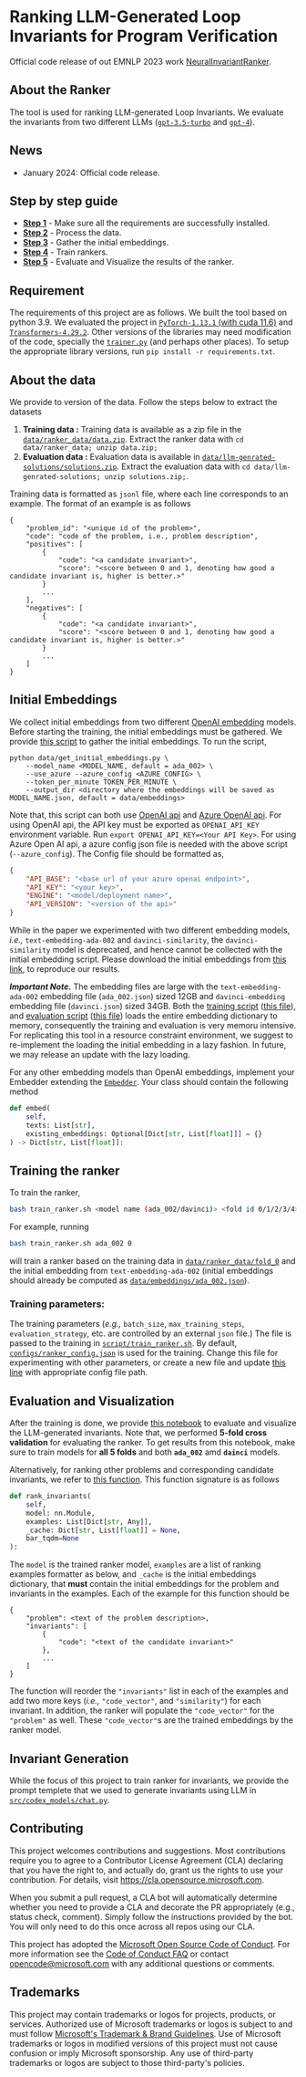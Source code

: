 # Ranking LLM-Generated Loop Invariants for Program Verification

Official code release of out EMNLP 2023 work [NeuralInvariantRanker](https://aclanthology.org/2023.findings-emnlp.614.pdf).


## About the Ranker
The tool is used for ranking LLM-generated Loop Invariants. We evaluate the invariants from two different LLMs ([`gpt-3.5-turbo`](data/llm-genrated-solutions/gpt-3.5/) and [`gpt-4`](data/llm-genrated-solutions/gpt-4/)). 




## News
- January 2024: Official code release. 

## Step by step guide
- [**Step 1**](#requirement) - Make sure all the requirements are successfully installed.  
- [**Step 2**](#about-the-data) - Process the data. 
- [**Step 3**](#initial-embeddings) - Gather the initial embeddings.
- [**Step 4**](#training-the-ranker) - Train rankers. 
- [**Step 5**](#evaluation-and-visualization) - Evaluate and Visualize the results of the ranker.


## Requirement
The requirements of this project are as follows. We built the tool based on python 3.9. We evaluated the project in [`PyTorch-1.13.1` (with cuda 11.6)](https://pytorch.org/get-started/previous-versions/#v1131) and [`Transformers-4.29.2`](https://github.com/huggingface/transformers/releases/tag/v4.29.2). Other versions of the libraries may need modification of the code, specially the [`trainer.py`](src/ranker/trainer.py) (and perhaps other places). To setup the appropriate library versions, run `pip install -r requirements.txt`. 

## About the data
We provide to version of the data. Follow the steps below to extract the datasets

1. **Training data :** Training data is available as a zip file in the [`data/ranker_data/data.zip`](data/ranker_data/data.zip). Extract the ranker data with `cd data/ranker_data; unzip data.zip;`
2. **Evaluation data :** Evaluation data is available in [`data/llm-genrated-solutions/solutions.zip`](data/llm-genrated-solutions/solutions.zip). Extract the evaluation data with `cd data/llm-genrated-solutions; unzip solutions.zip;`. 

Training data is formatted as `jsonl` file, where each line corresponds to an example. The format of an example is as follows
```
{
    "problem_id": "<unique id of the problem>",
    "code": "code of the problem, i.e., problem description",
    "positives": [
        {
            "code": "<a candidate invariant>",
            "score": "<score between 0 and 1, denoting how good a candidate invariant is, higher is better.>"
        }
        ...
    ],
    "negatives": [
        {
            "code": "<a candidate invariant>",
            "score": "<score between 0 and 1, denoting how good a candidate invariant is, higher is better.>"
        }
        ...
    ]
}
```

<!-- ```
{
    "problem_id": "ALIA-others__inc-array", 
    "code": "(set-logic ALIA)\n\n(synth-inv inv_fun ((x (Array Int Int))))\n\n(define-fun pre_fun ((x (Array Int Int))) Bool\n    (= 1 (select x 0)))\n(define-fun trans_fun ((x (Array Int Int)) (x! (Array Int Int))) Bool\n    (and (< (select x 0) 100) (= x! (store x 0 (+ (select x 0) 2)))))\n(define-fun post_fun ((x (Array Int Int))) Bool\n    (or (not (>= (select x 0) 100)) (= (select x 0) 101)))\n\n(inv-constraint inv_fun pre_fun trans_fun post_fun)\n\n(check-synth)\n\n",
    "positives": [
        {
            "code": "(define-fun inv_fun ((x (Array Int Int))) Bool (and (>= (select x 0) 1) (<= (select x 0) 101) (= (mod (select x 0) 2) 1)))", 
            "score": 1.0
        }
        ...
    ],
    "negatives": [
        {
            "code": "(define-fun inv_fun ((x (Array Int Int))) Bool (and (<= 1 (select x 0)) (<= (+ (select x 0) 2) 100) (= (mod (select x 0) 2) 1)))", 
            "score": 0.75
        }
        ...
    ]
}
``` -->


## Initial Embeddings
We collect initial embeddings from two different [OpenAI embedding](https://platform.openai.com/docs/guides/embeddings) models. Before starting the training, the initial embeddings must be gathered. We provide [this script](data/get_initial_embeddings.py) to gather the initial embeddings. To run the script, 
```
python data/get_initial_embeddings.py \
    --model_name <MODEL_NAME, default = ada_002> \
    --use_azure --azure_config <AZURE_CONFIG> \ 
    --token_per_minute TOKEN_PER_MINUTE \
    --output_dir <directory where the embeddings will be saved as MODEL_NAME.json, default = data/embeddings>
```
Note that, this script can both use [OpenAI api](https://github.com/openai/openai-python/releases/tag/v1.4.0) and [Azure OpenAI api](https://learn.microsoft.com/en-us/azure/ai-services/openai/overview). For using OpenAI api, the API key must be exported as `OPENAI_API_KEY` environment variable. Run `export OPENAI_API_KEY=<Your API Key>`. For using Azure Open AI api, a azure config json file is needed with the above script (`--azure_config`). The Config file should be formatted as, 
```json
{
    "API_BASE": "<base url of your azure openai endpoint>",
    "API_KEY": "<your key>",
    "ENGINE": "<model/deployment name>",
    "API_VERSION": "<version of the api>"
}
```
While in the paper we experimented with two different embedding models, _i.e.,_ `text-embedding-ada-002` and `davinci-similarity`, the `davinci-similarity` model is deprecated, and hence cannot be collected with the initial embedding script. Please download the initial embeddings from [this link](https://zenodo.org/records/10574048), to reproduce our results. 

***Important Note.*** The embedding files are large with the `text-embedding-ada-002` embedding file (`ada_002.json`) sized 12GB and `davinci-embedding` embedding file (`davinci.json`) sized 34GB. Both the [training script](#training-the-ranker) ([this file](src/ranker/main.py#L201)), and [evaluation script](#evaluation-and-visualization) ([this file](data/gather_metrics.ipynb#L50)) loads the entire embedding dictionary to memory, consequently the training and evaluation is very memoru intensive. For replicating this tool in a resource constraint environment, we suggest to re-implement the loading the initial embedding in a lazy fashion. In future, we may release an update with the lazy loading. 

For any other embedding models than OpenAI embeddings, implement your Embedder extending the [`Embedder`](data/get_initial_embeddings.py#L30). Your class should contain the following method 
```py
def embed(
    self, 
    texts: List[str], 
    existing_embeddings: Optional[Dict[str, List[float]]] = {}
) -> Dict[str, List[float]]:
```

## Training the ranker
To train the ranker, 
```sh
bash train_ranker.sh <model name (ada_002/davinci)> <fold id 0/1/2/3/4>
```
For example, running
```sh
bash train_ranker.sh ada_002 0
```
will train a ranker based on the training data in [`data/ranker_data/fold_0`](data/ranker_data/fold_0) and the initial embedding from `text-embedding-ada-002` (initial embeddings should already be computed as [`data/embeddings/ada_002.json`](data/embeddings/ada_002.json)).

### Training parameters:
The training parameters (_e.g.,_ `batch_size`, `max_training_steps`, `evaluation_strategy`, etc. are controlled by an external `json` file.) The file is passed to the training in [`script/train_ranker.sh`](script/train_ranker.sh). By default, [`configs/ranker_config.json`](configs/ranker_config.json) is used for the training. Change this file for experimenting with other parameters, or create a new file and update [this line](script/train_ranker.sh#L25) with appropriate config file path. 

## Evaluation and Visualization
After the training is done, we provide [this notebook](data/gather_metrics.ipynb) to evaluate and visualize the LLM-generated invariants. Note that, we performed **5-fold cross validation** for evaluating the ranker. To get results from this notebook, make sure to train models for **all 5 folds** and both **`ada_002`** amd **`dainci`** models. 

Alternatively, for ranking other problems and corresponding candidate invariants, we refer to [this function](src/ranker/ranker.py#L76). This function signature is as follows
```py
def rank_invariants(
    self, 
    model: nn.Module,
    examples: List[Dict[str, Any]],
    _cache: Dict[str, List[float]] = None,
    bar_tqdm=None
):
```
The `model` is the trained ranker model, `examples` are a list of ranking examples formatter as below, and `_cache` is the initial embeddings dictionary, that **must** contain the initial embeddings for the problem and invariants in the examples. Each of the example for this function should be
```
{
    "problem": <text of the problem description>,
    "invariants": [
        {
            "code": "<text of the candidate invariant>"
        },
        ...
    ]
}
```
The function will reorder the `"invariants"` list in each of the examples and add two more keys (_i.e.,_ `"code_vector"`, and `"similarity"`) for each invariant. In addition, the ranker will populate the `"code_vector"` for the `"problem"` as well. These `"code_vector"`s are the trained embeddings by the ranker model. 

## Invariant Generation
While the focus of this project to train ranker for invariants, we provide the prompt templete that we used to generate invariants using LLM in [`src/codex_models/chat.py`](src/codex_models/chat.py#L98). 

## Contributing

This project welcomes contributions and suggestions.  Most contributions require you to agree to a
Contributor License Agreement (CLA) declaring that you have the right to, and actually do, grant us
the rights to use your contribution. For details, visit https://cla.opensource.microsoft.com.

When you submit a pull request, a CLA bot will automatically determine whether you need to provide
a CLA and decorate the PR appropriately (e.g., status check, comment). Simply follow the instructions
provided by the bot. You will only need to do this once across all repos using our CLA.

This project has adopted the [Microsoft Open Source Code of Conduct](https://opensource.microsoft.com/codeofconduct/).
For more information see the [Code of Conduct FAQ](https://opensource.microsoft.com/codeofconduct/faq/) or
contact [opencode@microsoft.com](mailto:opencode@microsoft.com) with any additional questions or comments.

## Trademarks

This project may contain trademarks or logos for projects, products, or services. Authorized use of Microsoft 
trademarks or logos is subject to and must follow 
[Microsoft's Trademark & Brand Guidelines](https://www.microsoft.com/en-us/legal/intellectualproperty/trademarks/usage/general).
Use of Microsoft trademarks or logos in modified versions of this project must not cause confusion or imply Microsoft sponsorship.
Any use of third-party trademarks or logos are subject to those third-party's policies.
